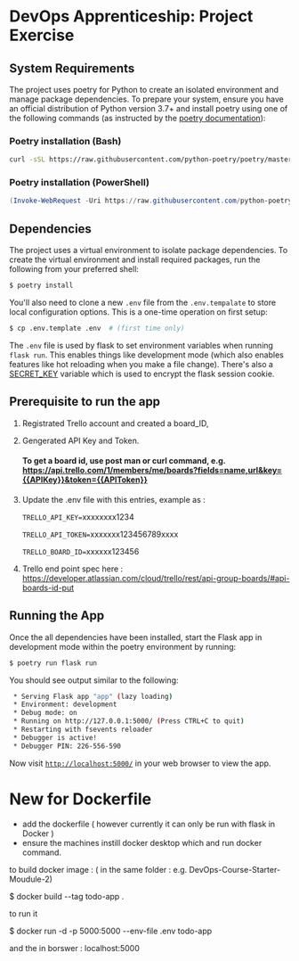 

# DevOps Apprenticeship: Project Exercise





## System Requirements

The project uses poetry for Python to create an isolated environment and manage package dependencies. To prepare your system, ensure you have an official distribution of Python version 3.7+ and install poetry using one of the following commands (as instructed by the [poetry documentation](https://python-poetry.org/docs/#system-requirements)):

### Poetry installation (Bash)

```bash
curl -sSL https://raw.githubusercontent.com/python-poetry/poetry/master/get-poetry.py | python
```

### Poetry installation (PowerShell)

```powershell
(Invoke-WebRequest -Uri https://raw.githubusercontent.com/python-poetry/poetry/master/get-poetry.py -UseBasicParsing).Content | python
```

## Dependencies

The project uses a virtual environment to isolate package dependencies. To create the virtual environment and install required packages, run the following from your preferred shell:

```bash
$ poetry install
```

You'll also need to clone a new `.env` file from the `.env.tempalate` to store local configuration options. This is a one-time operation on first setup:

```bash
$ cp .env.template .env  # (first time only)
```

The `.env` file is used by flask to set environment variables when running `flask run`. This enables things like development mode (which also enables features like hot reloading when you make a file change). There's also a [SECRET_KEY](https://flask.palletsprojects.com/en/1.1.x/config/#SECRET_KEY) variable which is used to encrypt the flask session cookie.



## Prerequisite to run the app

1. Registrated Trello account and created a board_ID,
2. Gengerated API Key and Token.
   
   #### To get a board id, use post man or curl command, e.g. https://api.trello.com/1/members/me/boards?fields=name,url&key={{APIKey}}&token={{APIToken}}
3. Update the .env file with this entries, example as : 

    `TRELLO_API_KEY=`xxxxxxxx1234

    `TRELLO_API_TOKEN=`xxxxxxx123456789xxxx

    `TRELLO_BOARD_ID=`xxxxxx123456


4. Trello end point spec here : https://developer.atlassian.com/cloud/trello/rest/api-group-boards/#api-boards-id-put





## Running the App

Once the all dependencies have been installed, start the Flask app in development mode within the poetry environment by running:
```bash
$ poetry run flask run
```

You should see output similar to the following:
```bash
 * Serving Flask app "app" (lazy loading)
 * Environment: development
 * Debug mode: on
 * Running on http://127.0.0.1:5000/ (Press CTRL+C to quit)
 * Restarting with fsevents reloader
 * Debugger is active!
 * Debugger PIN: 226-556-590
```
Now visit [`http://localhost:5000/`](http://localhost:5000/) in your web browser to view the app.


New for Dockerfile
========
- add the dockerfile ( however currently it can only be run with flask in Docker )
- ensure the machines instill docker desktop which and run docker command.

to build docker image : ( in the same folder : e.g. DevOps-Course-Starter-Moudule-2)

$ docker build --tag todo-app .

to run it 

$ docker run -d -p 5000:5000 --env-file .env todo-app

and the in borswer : localhost:5000